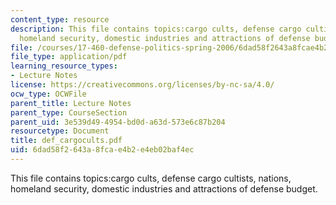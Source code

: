 ```yaml
---
content_type: resource
description: This file contains topics:cargo cults, defense cargo cultists, nations,
  homeland security, domestic industries and attractions of defense budget.
file: /courses/17-460-defense-politics-spring-2006/6dad58f2643a8fcae4b2e4eb02baf4ec_def_cargocults.pdf
file_type: application/pdf
learning_resource_types:
- Lecture Notes
license: https://creativecommons.org/licenses/by-nc-sa/4.0/
ocw_type: OCWFile
parent_title: Lecture Notes
parent_type: CourseSection
parent_uid: 3e539d49-4954-bd0d-a63d-573e6c87b204
resourcetype: Document
title: def_cargocults.pdf
uid: 6dad58f2-643a-8fca-e4b2-e4eb02baf4ec
---
```

This file contains topics:cargo cults, defense cargo cultists, nations, homeland security, domestic industries and attractions of defense budget.